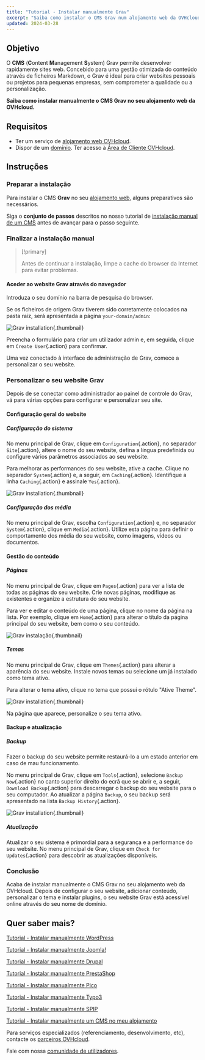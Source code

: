 ```yaml
---
title: "Tutorial - Instalar manualmente Grav"
excerpt: "Saiba como instalar o CMS Grav num alojamento web da OVHcloud"
updated: 2024-03-28
---
```


## Objetivo

O **CMS** (**C**ontent **M**anagement **S**ystem) Grav permite desenvolver rapidamente sites web. Concebido para uma gestão otimizada do conteúdo através de ficheiros Markdown, o Grav é ideal para criar websites pessoais ou projetos para pequenas empresas, sem comprometer a qualidade ou a personalização.

**Saiba como instalar manualmente o CMS Grav no seu alojamento web da OVHcloud.**

## Requisitos

- Ter um serviço de [alojamento web OVHcloud](/links/web/hosting).
- Dispor de um [domínio](/links/web/domains).
Ter acesso à [Área de Cliente OVHcloud](/links/manager).

## Instruções

### Preparar a instalação

Para instalar o CMS **Grav** no seu [alojamento web](/links/web/hosting), alguns preparativos são necessários.

Siga o **conjunto de passos** descritos no nosso tutorial de [instalação manual de um CMS](/pages/web_cloud/web_hosting/cms_manual_installation) antes de avançar para o passo seguinte.

### Finalizar a instalação manual

> [!primary]
>
> Antes de continuar a instalação, limpe a cache do browser da Internet para evitar problemas.
>

#### Aceder ao website Grav através do navegador

Introduza o seu domínio na barra de pesquisa do browser.

Se os ficheiros de origem Grav tiverem sido corretamente colocados na pasta raiz, será apresentada a página `your-domain/admin`:

![Grav installation](/pages/assets/screens/other/cms/grav/first_page_config.png){.thumbnail}

Preencha o formulário para criar um utilizador admin e, em seguida, clique em `Create User`{.action} para confirmar.

Uma vez conectado à interface de administração de Grav, comece a personalizar o seu website.

### Personalizar o seu website Grav

Depois de se conectar como administrador ao painel de controle do Grav, vá para várias opções para configurar e personalizar seu site.

#### Configuração geral do website

##### Configuração do sistema

No menu principal de Grav, clique em `Configuration`{.action}, no separador `Site`{.action}, altere o nome do seu website, defina a língua predefinida ou configure vários parâmetros associados ao seu website.

Para melhorar as performances do seu website, ative a cache. Clique no separador `System`{.action} e, a seguir, em `Caching`{.action}. Identifique a linha `Caching`{.action} e assinale `Yes`{.action}.

![Grav installation](/pages/assets/screens/other/cms/grav/activate_cache.png){.thumbnail}

##### Configuração dos média

No menu principal de Grav, escolha `Configuration`{.action} e, no separador `System`{.action}, clique em `Media`{.action}. Utilize esta página para definir o comportamento dos média do seu website, como imagens, vídeos ou documentos.

#### Gestão do conteúdo

##### Páginas

No menu principal de Grav, clique em `Pages`{.action} para ver a lista de todas as páginas do seu website. Crie novas páginas, modifique as existentes e organize a estrutura do seu website.

Para ver e editar o conteúdo de uma página, clique no nome da página na lista. Por exemplo, clique em `Home`{.action} para alterar o título da página principal do seu website, bem como o seu conteúdo.

![Grav instalação](/pages/assets/screens/other/cms/grav/list_pages.png){.thumbnail}

##### Temas

No menu principal de Grav, clique em `Themes`{.action} para alterar a aparência do seu website. Instale novos temas ou selecione um já instalado como tema ativo.

Para alterar o tema ativo, clique no tema que possui o rótulo "Ative Theme".

![Grav installation](/pages/assets/screens/other/cms/grav/theme_active.png){.thumbnail}

Na página que aparece, personalize o seu tema ativo.

#### Backup e atualização

##### Backup

Fazer o backup do seu website permite restaurá-lo a um estado anterior em caso de mau funcionamento.

No menu principal de Grav, clique em `Tools`{.action}, selecione `Backup Now`{.action} no canto superior direito do ecrã que se abrir e, a seguir, `Download Backup`{.action} para descarregar o backup do seu website para o seu computador. Ao atualizar a página `Backup`, o seu backup será apresentado na lista `Backup History`{.action}.

![Grav installation](/pages/assets/screens/other/cms/grav/backup_history.png){.thumbnail}

##### Atualização

Atualizar o seu sistema é primordial para a segurança e a performance do seu website. No menu principal de Grav, clique em `Check for Updates`{.action} para descobrir as atualizações disponíveis.

### Conclusão

Acaba de instalar manualmente o CMS Grav no seu alojamento web da OVHcloud. Depois de configurar o seu website, adicionar conteúdo, personalizar o tema e instalar plugins, o seu website Grav está acessível online através do seu nome de domínio.

## Quer saber mais? <a name="go-further"></a>

[Tutorial - Instalar manualmente WordPress](/pages/web_cloud/web_hosting/cms_manual_installation_wordpress)

[Tutorial - Instalar manualmente Joomla!](/pages/web_cloud/web_hosting/cms_manual_installation_joomla)

[Tutorial - Instalar manualmente Drupal](/pages/web_cloud/web_hosting/cms_manual_installation_drupal)

[Tutorial - Instalar manualmente PrestaShop](/pages/web_cloud/web_hosting/cms_manual_installation_prestashop)

[Tutorial - Instalar manualmente Pico](/pages/web_cloud/web_hosting/cms_manual_installation_pico)

[Tutorial - Instalar manualmente Typo3](/pages/web_cloud/web_hosting/cms_manual_installation_typo3)

[Tutorial - Instalar manualmente SPIP](/pages/web_cloud/web_hosting/cms_manual_installation_spip)

[Tutorial - Instalar manualmente um CMS no meu alojamento](/pages/web_cloud/web_hosting/cms_manual_installation)
 
Para serviços especializados (referenciamento, desenvolvimento, etc), contacte os [parceiros OVHcloud](/links/partner).
 
Fale com nossa [comunidade de utilizadores](/links/community).